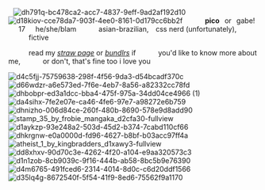 ⠀![dh791q-bc478ca2-acc7-4837-9eff-9ad2af192d10](https://github.com/user-attachments/assets/d11fb751-2898-4750-9430-f154281f1c49)
![d18kiov-cce78da7-903f-4ee0-8161-0d179cc6bb2f](https://github.com/user-attachments/assets/bba3aeb0-630c-4db5-b8f5-df2214f9414a)
⠀⠀⠀⠀**pico**⠀or⠀gabe!⠀⠀17⠀⠀he/she/blam
⠀⠀⠀⠀asian-brazilian,⠀ css nerd (unfortunately),
⠀⠀⠀⠀fictive

⠀⠀⠀⠀read my [*straw page*](https://atliens.straw.page) or [*bundlrs*](https://bundlrs.cc/pennamite) if
⠀⠀⠀⠀you'd like to know more about me,
⠀⠀⠀⠀or don't, that's fine too i love you


![d4c5fjj-75759638-298f-4f56-9da3-d54bcadf370c](https://github.com/user-attachments/assets/44abb888-3bdc-4c75-bf13-4c16cb2574c4)
![d66wdzr-a6e573ed-7f6e-4eb7-8a56-a82332cc78fd](https://github.com/user-attachments/assets/d3bceb59-d44a-432d-907f-960e5ac0b32a) ![dhbobpr-ed3a1dcc-bba4-475f-975a-34dd04ce4966 (1)](https://github.com/user-attachments/assets/166ad6e2-ec57-42c2-b7d0-a3dbd0195013) ![da4sihx-7fe2e07e-ca46-4fe6-97e7-a98272e6b759](https://github.com/user-attachments/assets/7a6c1ab0-09ca-4830-b3c3-6acb2bce853d)
 ![dhnizho-006d84ce-260f-480b-8690-578e9d8add90](https://github.com/user-attachments/assets/17ff9513-d992-42fe-a9a2-d46f212d8e0c)   ![stamp_35_by_frobie_mangaka_d2cfa30-fullview](https://github.com/user-attachments/assets/dca84ac2-0071-4524-a76e-f88efafe3779)   ![d1aykzp-93e248a2-503d-45d2-b374-7cabd110cf66](https://github.com/user-attachments/assets/be4e22f8-6f18-49fa-ae62-543b79837278) 
 ![dhkrgnw-e0a0000d-fd96-4627-b8bf-b03acc97ff4a](https://github.com/user-attachments/assets/7ed06e13-ca84-4660-99ca-57dc580ce123)  ![atheist_1_by_kingbradders_d1xawy3-fullview](https://github.com/user-attachments/assets/0cd7a2e6-aee8-4049-9785-ceacdb6cd3a9) ![dd8xhxv-90d70c3e-4262-4f20-a104-e9aa320573c3](https://github.com/user-attachments/assets/03b4a7f2-1da5-4fcc-b191-a205f0e95eb3) ![d1n1zob-8cb9039c-9f16-444b-ab58-8bc5b9e76390](https://github.com/user-attachments/assets/8a88dda0-39bd-482e-b6be-b72a73e447ba) ![d4m6765-491fced6-2314-4014-8d0c-c6d20ddf1566](https://github.com/user-attachments/assets/18ca40da-3f10-4426-a5ab-b26ad3e0f736) ![d35lq4g-8672540f-5f54-41f9-8ed6-75562f9a1170](https://github.com/user-attachments/assets/d3e4df0e-55e6-4b83-aef9-15b01d546d1b)










